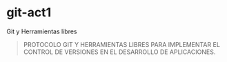 # git-act1
Git y Herramientas libres
> PROTOCOLO GIT Y HERRAMIENTAS LIBRES PARA IMPLEMENTAR EL CONTROL DE VERSIONES EN EL DESARROLLO DE APLICACIONES.